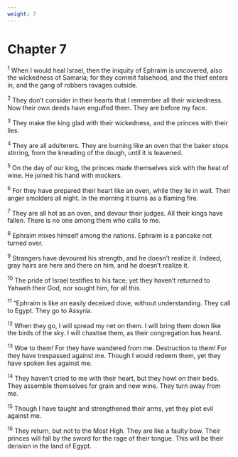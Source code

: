 ```yaml
---
weight: 7
---
```


# Chapter 7

<sup>1</sup> When I would heal Israel, then the iniquity of Ephraim is uncovered, also the wickedness of Samaria; for they commit falsehood, and the thief enters in, and the gang of robbers ravages outside. 

<sup>2</sup> They don’t consider in their hearts that I remember all their wickedness. Now their own deeds have engulfed them. They are before my face. 

<sup>3</sup> They make the king glad with their wickedness, and the princes with their lies. 

<sup>4</sup> They are all adulterers. They are burning like an oven that the baker stops stirring, from the kneading of the dough, until it is leavened. 

<sup>5</sup> On the day of our king, the princes made themselves sick with the heat of wine. He joined his hand with mockers. 

<sup>6</sup> For they have prepared their heart like an oven, while they lie in wait. Their anger smolders all night. In the morning it burns as a flaming fire. 

<sup>7</sup> They are all hot as an oven, and devour their judges. All their kings have fallen. There is no one among them who calls to me. 

<sup>8</sup> Ephraim mixes himself among the nations. Ephraim is a pancake not turned over. 

<sup>9</sup> Strangers have devoured his strength, and he doesn’t realize it. Indeed, gray hairs are here and there on him, and he doesn’t realize it. 

<sup>10</sup> The pride of Israel testifies to his face; yet they haven’t returned to Yahweh their God, nor sought him, for all this. 

<sup>11</sup> “Ephraim is like an easily deceived dove, without understanding. They call to Egypt. They go to Assyria. 

<sup>12</sup> When they go, I will spread my net on them. I will bring them down like the birds of the sky. I will chastise them, as their congregation has heard. 

<sup>13</sup> Woe to them! For they have wandered from me. Destruction to them! For they have trespassed against me. Though I would redeem them, yet they have spoken lies against me. 

<sup>14</sup> They haven’t cried to me with their heart, but they howl on their beds. They assemble themselves for grain and new wine. They turn away from me. 

<sup>15</sup> Though I have taught and strengthened their arms, yet they plot evil against me. 

<sup>16</sup> They return, but not to the Most High. They are like a faulty bow. Their princes will fall by the sword for the rage of their tongue. This will be their derision in the land of Egypt. 


